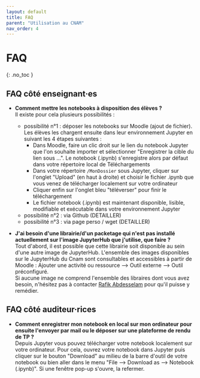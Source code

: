 ```yaml
---
layout: default
title: FAQ
parent: "Utilisation au CNAM"
nav_order: 4
---
```


# FAQ
{: .no_toc }

## FAQ côté enseignant·es
- **Comment mettre les notebooks à disposition des élèves ?**  
Il existe pour cela plusieurs possibilités :
    - possibilité n°1 : déposer les notebooks sur Moodle (ajout de fichier). Les élèves les chargent ensuite dans leur environnement Jupyter en suivant les 4 étapes suivantes : 
        * Dans Moodle, faire un clic droit sur le lien du notebook Jupyter que l'on souhaite importer et sélectionner "Enregistrer la cible du lien sous ...". Le notebook (.ipynb) s'enregistre alors par défaut dans votre répertoire local de Téléchargements  
        * Dans votre répertoire `/MonDossier` sous Jupyter, cliquer sur l'onglet "Upload" (en haut à droite) et choisir le fichier .ipynb que vous venez de télécharger localement sur votre ordinateur  
        * Cliquer enfin sur l'onglet bleu "téléverser" pour finir le téléchargement 
        * Le fichier notebook (.ipynb) est maintenant disponible, lisible, modifiable et exécutable dans votre environnement Jupyter
    - possibilité n°2 : via Github (DETAILLER)
    - possibilité n°3 : via page perso / wget (DETAILLER)


- **J'ai besoin d'une librairie/d'un packetage qui n'est pas installé actuellement sur l'image JupyterHub que j'utilise, que faire ?**  
Tout d'abord, il est possible que cette librairie soit disponible au sein d'une autre image de JupyterHub. L'ensemble des images disponibles sur le JupyterHub du Cnam sont consultables et accessibles à partir de Moodle : Ajouter une activité ou ressource --> Outil externe --> Outil préconfiguré.  
Si aucune image ne comprend l'ensemble des libraires dont vous avez besoin, n'hésitez pas à contacter <a href="mailto:rafik.abdesselam@lecnam.net">Rafik Abdesselam</a> pour qu'il puisse y remédier.



## FAQ côté auditeur·rices
- **Comment enregistrer mon notebook en local sur mon ordinateur pour ensuite l'envoyer par mail ou le déposer sur une plateforme de rendu de TP ?**  
Depuis Jupyter vous pouvez télécharger votre notebook localement sur votre ordinateur. Pour cela, ouvrez votre notebook dans Jupyter puis cliquer sur le bouton "Download" au milieu de la barre d'outil de votre notebook ou bien aller dans le menu "File --> Download as --> Notebook (.ipynb)". Si une fenêtre pop-up s'ouvre, la refermer.

